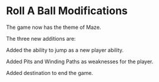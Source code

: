# Roll A Ball Modifications
 
The game now has the theme of Maze. 

The three new additions are:

Added the ability to jump as a new player ability.

Added Pits and Winding Paths as weaknesses for the player.

Added destination to end the game.
